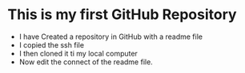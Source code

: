 
# This is my first GitHub Repository

- I have Created a repository in GitHub with a readme file
- I copied the ssh file
- I then cloned it ti my local computer
- Now edit the connect of the readme file.